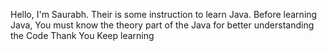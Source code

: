Hello, I'm Saurabh. Their is some instruction to learn Java. 
Before learning Java, You must know the theory part of the Java for better understanding the Code 
Thank You
Keep learning
